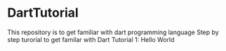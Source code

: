 # DartTutorial
This repository is to get familiar with dart programming language
Step by step turorial to get familar with Dart
Tutorial 1: Hello World
